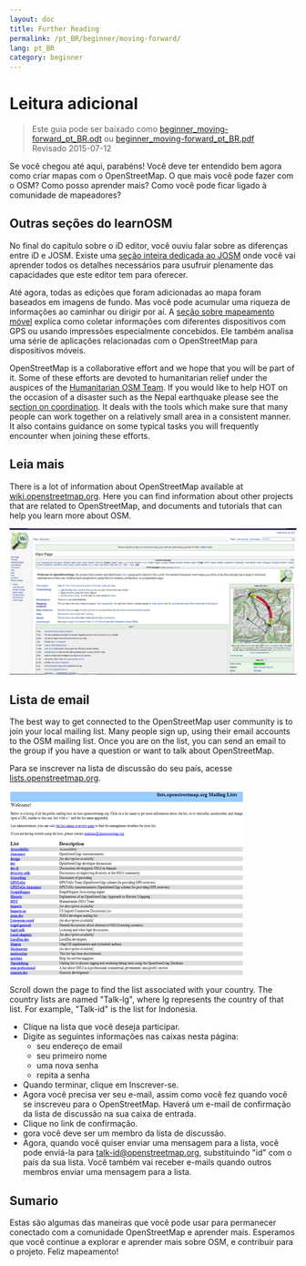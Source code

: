 ```yaml
---
layout: doc
title: Further Reading
permalink: /pt_BR/beginner/moving-forward/
lang: pt_BR
category: beginner
---
```


Leitura adicional
===============

> Este guia pode ser baixado como [beginner_moving-forward_pt_BR.odt](/files/beginner_moving-forward_pt_BR.odt) ou [beginner_moving-forward_pt_BR.pdf](/files/beginner_moving-forward_pt_BR.pdf)  
> Revisado 2015-07-12  

Se você chegou até aqui, parabéns! Você deve ter entendido bem agora como criar mapas com o OpenStreetMap. O que mais você pode fazer com o OSM? Como posso aprender mais? Como você pode ficar ligado à comunidade de mapeadores?  

Outras seções do learnOSM
---------------------------

No final do capítulo sobre o iD editor, você ouviu falar sobre as diferenças entre iD e JOSM. Existe uma [seção inteira dedicada ao JOSM](/pt_BR/josm/) onde você vai aprender todos os detalhes necessários para usufruir plenamente das capacidades que este editor tem para oferecer.  

Até agora, todas as edições que foram adicionadas ao mapa foram baseados em imagens de fundo. Mas você pode acumular uma riqueza de informações ao caminhar ou dirigir por aí. A [seção sobre mapeamento móvel](/pt_BR/mobile-mapping/) explica como coletar informações com diferentes dispositivos com GPS ou usando impressões especialmente concebidos. Ele também analisa uma série de aplicações relacionadas com o OpenStreetMap para dispositivos móveis.  

OpenStreetMap is a collaborative effort and we hope that you will be part of it. Some of these efforts are devoted to humanitarian relief under the auspices of the [Humanitarian OSM Team](http://hotosm.org). If you would like to help HOT on the occasion of a disaster such as the Nepal earthquake please see the [section on coordination](/en/coordination/). It deals with the tools which make sure that many people can work together on a relatively small area in a consistent manner. It also contains guidance on some typical tasks you will frequently encounter when joining these efforts.  


Leia mais
----------

There is a lot of information about OpenStreetMap available at [wiki.openstreetmap.org](http://wiki.openstreetmap.org/). Here you can find information about other projects that are related to OpenStreetMap, and documents and tutorials that can help you learn more about OSM.  

![Wiki][]

<!-- also more info on this site once it is prepared -->

Lista de email
------------

The best way to get connected to the OpenStreetMap user community is to join your local mailing list. Many people sign up, using their email accounts to the OSM mailing list. Once you are on the list, you can send an email to the group if you have a question or want to talk about OpenStreetMap.  

Para se inscrever na lista de discussão do seu país, acesse [lists.openstreetmap.org](http://lists.openstreetmap.org/).  

![Mailing list][]

Scroll down the page to find the list associated with your country. The country lists are named "Talk-lg", where lg represents the country of that list. For example, "Talk-id" is the list for Indonesia.  

- Clique na lista que você deseja participar.  
- Digite as seguintes informações nas caixas nesta página:  
    + seu endereço de email  
    + seu primeiro nome  
    + uma nova senha  
    + repita a senha  
- Quando terminar, clique em Inscrever-se.
- Agora você precisa ver seu e-mail, assim como você fez quando você se inscreveu para o OpenStreetMap. Haverá um e-mail de confirmação da lista de discussão na sua caixa de entrada.  
- Clique no link de confirmação.  
- gora você deve ser um membro da lista de discussão.  
- Agora, quando você quiser enviar uma mensagem para a lista, você pode enviá-la para [talk-id@openstreetmap.org](mailto:talk-id@openstreetmap.org), substituindo "id" com o país da sua lista. Você também vai receber e-mails quando outros membros enviar uma mensagem para a lista.  

<!-- maybe expand and put this back later
MapOSMatic
----------

One such project is called MapOSMatic, which you can access through your
internet browser at [maposmatic.org](http://www.maposmatic.org/). This
is a simple tool for printing a map of any area you choose. It will
automatically create the map, along with a grid over the map, and an
index of locations that are included in the area.

![MapOSMatic][]
-->


Sumario
-------

Estas são algumas das maneiras que você pode usar para permanecer conectado com a comunidade OpenStreetMap e aprender mais. Esperamos que você continue a explorar e aprender mais sobre OSM, e contribuir para o projeto. Feliz mapeamento!


[MapOSMatic]: /images/beginner/maposmatic-homepage.png
[Wiki]: /images/beginner/osm-wiki.png
[Mailing list]: /images/beginner/osm-mailing-lists.png